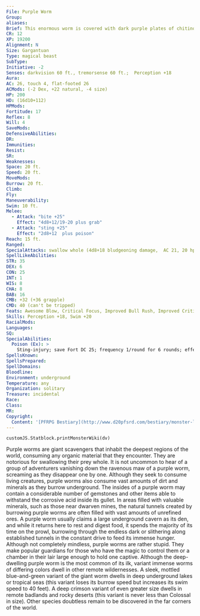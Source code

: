 ```yaml
---
File: Purple Worm
Group: 
aliases: 
Brief: This enormous worm is covered with dark purple plates of chitinous armor. Its giant, tooth-filled mouth is the size of an ox.
CR: 12
XP: 19200
Alignment: N
Size: Gargantuan
Type: magical beast
SubType: 
Initiative: -2
Senses: darkvision 60 ft., tremorsense 60 ft.;  Perception +18
Aura: 
AC: 26, touch 4, flat-footed 26
ACMods: (-2 Dex, +22 natural, -4 size)
HP: 200
HD: (16d10+112)
HPMods: 
Fortitude: 17
Reflex: 8
Will: 4
SaveMods: 
DefensiveAbilities: 
DR: 
Immunities: 
Resist: 
SR: 
Weaknesses: 
Space: 20 ft.
Speed: 20 ft.
MoveMods: 
Burrow: 20 ft.
Climb: 
Fly: 
Maneuverability: 
Swim: 10 ft.
Melee: 
  - Attack: "bite +25"
    Effect: "4d8+12/19-20 plus grab"
  - Attack: "sting +25"
    Effect: "2d8+12  plus poison"
Reach: 15 ft.
Ranged: 
SpecialAttacks: swallow whole (4d8+18 bludgeoning damage,  AC 21, 20 hp)
SpellLikeAbilities: 
STR: 35
DEX: 6
CON: 25
INT: 1
WIS: 8
CHA: 8
BAB: 16
CMB: +32 (+36 grapple)
CMD: 40 (can't be tripped)
Feats: Awesome Blow, Critical Focus, Improved Bull Rush, Improved Critical (bite), Power Attack, Staggering Critical, Weapon Focus (bite, sting)
Skills: Perception +18, Swim +20
RacialMods: 
Languages: 
SQ: 
SpecialAbilities:
  Poison (Ex): >
    Sting-injury; save Fort DC 25; frequency 1/round for 6 rounds; effect 1d4 Strength damage; cure 3 consecutive saves. The save DC is Constitution-based.
SpellsKnown: 
SpellsPrepared: 
SpellDomains: 
Bloodline: 
Environment: underground
Temperature: any
Organization: solitary
Treasure: incidental
Race: 
Class: 
MR: 
Copyright:
  Content: '[PFRPG Bestiary](http://www.d20pfsrd.com/bestiary/monster-lists-and-details/-p/purple-worm/purple-worm)'
---
```

```dataviewjs
customJS.Statblock.printMonsterWiki(dv)
```
Purple worms are giant scavengers that inhabit the deepest regions of the world, consuming any organic material that they encounter. They are notorious for swallowing their prey whole.  It is not uncommon to hear of a group of adventurers vanishing down the ravenous maw of a purple worm, screaming as they disappear one by one.  Although they seek to consume living creatures, purple worms also consume vast amounts of dirt and minerals as they burrow underground. The insides of a purple worm may contain a considerable number of gemstones and other items able to withstand the corrosive acid inside its gullet. In areas filled with valuable minerals, such as those near dwarven mines, the natural tunnels created by burrowing purple worms are often filled with vast amounts of unrefined ores.  A purple worm usually claims a large underground cavern as its den, and while it returns here to rest and digest food, it spends the majority of its time on the prowl, burrowing through the endless dark or slithering along established tunnels in the constant drive to feed its immense hunger. Although not completely mindless, purple worms are rather stupid. They make popular guardians for those who have the magic to control them or a chamber in their lair large enough to hold one captive.  Although the deep-dwelling purple worm is the most common of its ilk, variant immense worms of differing colors dwell in other remote wildernesses. A sleek, mottled blue-and-green variant of the giant worm dwells in deep underground lakes or tropical seas (this variant loses its burrow speed but increases its swim speed to 40 feet). A deep crimson variant of even greater size dwells in remote badlands and rocky deserts (this variant is never less than Colossal in size). Other species doubtless remain to be discovered in the far corners of the world.
